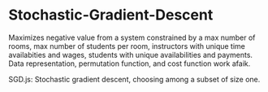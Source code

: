 # Stochastic-Gradient-Descent

Maximizes negative value from a system constrained by a max number of rooms, max number of students per room, instructors with unique time availabities and wages, students with unique availabilities and payments. Data representation, permutation function, and cost function work afaik.

SGD.js: Stochastic gradient descent, choosing among a subset of size one.